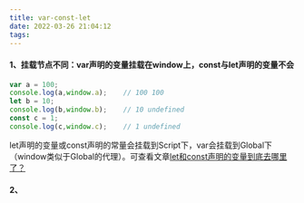 ```yaml
---
title: var-const-let
date: 2022-03-26 21:04:12
tags:
---
```


#### 1、挂载节点不同：var声明的变量挂载在window上，const与let声明的变量不会
```javascript
var a = 100;
console.log(a,window.a);    // 100 100
let b = 10;
console.log(b,window.b);    // 10 undefined
const c = 1;
console.log(c,window.c);    // 1 undefined
```
let声明的变量或const声明的常量会挂载到Script下，var会挂载到Global下（window类似于Global的代理）。可查看文章[let和const声明的变量到底去哪里了？](https://zhuanlan.zhihu.com/p/114128108)

#### 2、